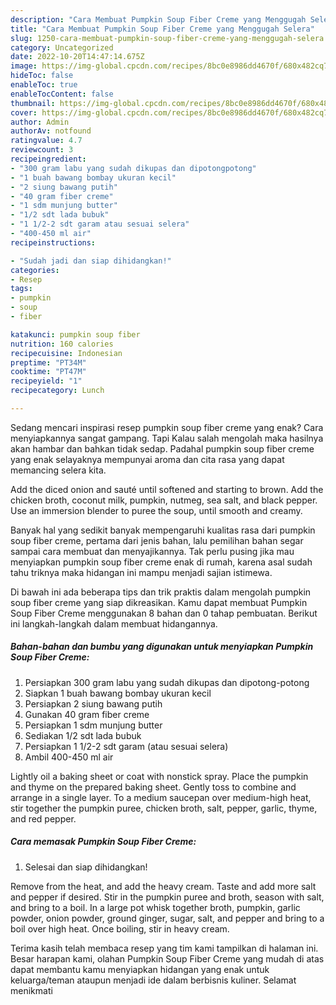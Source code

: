 ```yaml
---
description: "Cara Membuat Pumpkin Soup Fiber Creme yang Menggugah Selera"
title: "Cara Membuat Pumpkin Soup Fiber Creme yang Menggugah Selera"
slug: 1250-cara-membuat-pumpkin-soup-fiber-creme-yang-menggugah-selera
category: Uncategorized
date: 2022-10-20T14:47:14.675Z
image: https://img-global.cpcdn.com/recipes/8bc0e8986dd4670f/680x482cq70/pumpkin-soup-fiber-creme-foto-resep-utama.jpg
hideToc: false
enableToc: true
enableTocContent: false
thumbnail: https://img-global.cpcdn.com/recipes/8bc0e8986dd4670f/680x482cq70/pumpkin-soup-fiber-creme-foto-resep-utama.jpg
cover: https://img-global.cpcdn.com/recipes/8bc0e8986dd4670f/680x482cq70/pumpkin-soup-fiber-creme-foto-resep-utama.jpg
author: Admin
authorAv: notfound
ratingvalue: 4.7
reviewcount: 3
recipeingredient:
- "300 gram labu yang sudah dikupas dan dipotongpotong"
- "1 buah bawang bombay ukuran kecil"
- "2 siung bawang putih"
- "40 gram fiber creme"
- "1 sdm munjung butter"
- "1/2 sdt lada bubuk"
- "1 1/2-2 sdt garam atau sesuai selera"
- "400-450 ml air"
recipeinstructions:

- "Sudah jadi dan siap dihidangkan!"
categories:
- Resep
tags:
- pumpkin
- soup
- fiber

katakunci: pumpkin soup fiber 
nutrition: 160 calories
recipecuisine: Indonesian
preptime: "PT34M"
cooktime: "PT47M"
recipeyield: "1"
recipecategory: Lunch

---
```



Sedang mencari inspirasi resep pumpkin soup fiber creme yang enak? Cara menyiapkannya sangat gampang. Tapi Kalau salah mengolah maka hasilnya akan hambar dan bahkan tidak sedap. Padahal pumpkin soup fiber creme yang enak selayaknya mempunyai aroma dan cita rasa yang dapat memancing selera kita.


Add the diced onion and sauté until softened and starting to brown. Add the chicken broth, coconut milk, pumpkin, nutmeg, sea salt, and black pepper. Use an immersion blender to puree the soup, until smooth and creamy.

Banyak hal yang sedikit banyak mempengaruhi kualitas rasa dari pumpkin soup fiber creme, pertama dari jenis bahan, lalu pemilihan bahan segar sampai cara membuat dan menyajikannya. Tak perlu pusing jika mau menyiapkan pumpkin soup fiber creme enak di rumah, karena asal sudah tahu triknya maka hidangan ini mampu menjadi sajian istimewa.


Di bawah ini ada beberapa tips dan trik praktis dalam mengolah pumpkin soup fiber creme yang siap dikreasikan. Kamu dapat membuat Pumpkin Soup Fiber Creme menggunakan 8 bahan dan 0 tahap pembuatan. Berikut ini langkah-langkah dalam membuat hidangannya.

<!--inarticleads1-->

##### Bahan-bahan dan bumbu yang digunakan untuk menyiapkan Pumpkin Soup Fiber Creme:

1. Persiapkan 300 gram labu yang sudah dikupas dan dipotong-potong
1. Siapkan 1 buah bawang bombay ukuran kecil
1. Persiapkan 2 siung bawang putih
1. Gunakan 40 gram fiber creme
1. Persiapkan 1 sdm munjung butter
1. Sediakan 1/2 sdt lada bubuk
1. Persiapkan 1 1/2-2 sdt garam (atau sesuai selera)
1. Ambil 400-450 ml air


Lightly oil a baking sheet or coat with nonstick spray. Place the pumpkin and thyme on the prepared baking sheet. Gently toss to combine and arrange in a single layer. To a medium saucepan over medium-high heat, stir together the pumpkin puree, chicken broth, salt, pepper, garlic, thyme, and red pepper. 

<!--inarticleads2-->

##### Cara memasak Pumpkin Soup Fiber Creme:


1. Selesai dan siap dihidangkan!

Remove from the heat, and add the heavy cream. Taste and add more salt and pepper if desired. Stir in the pumpkin puree and broth, season with salt, and bring to a boil. In a large pot whisk together broth, pumpkin, garlic powder, onion powder, ground ginger, sugar, salt, and pepper and bring to a boil over high heat. Once boiling, stir in heavy cream. 

Terima kasih telah membaca resep yang tim kami tampilkan di halaman ini. Besar harapan kami, olahan Pumpkin Soup Fiber Creme yang mudah di atas dapat membantu kamu menyiapkan hidangan yang enak untuk keluarga/teman ataupun menjadi ide dalam berbisnis kuliner. Selamat menikmati
